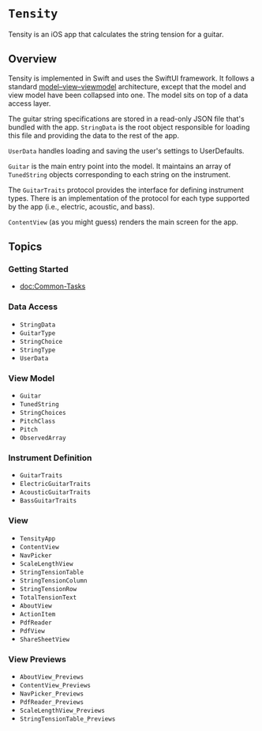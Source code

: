 # ``Tensity``

Tensity is an iOS app that calculates the string tension for a guitar.

## Overview

Tensity is implemented in Swift and uses the SwiftUI framework. It follows a standard
[model–view–viewmodel](https://en.wikipedia.org/wiki/Model-view-viewmodel) architecture, except that
the model and view model have been collapsed into one. The model sits on top of a data access layer.

The guitar string specifications are stored in a read-only JSON file that's bundled with the app.
``StringData`` is the root object responsible for loading this file and providing the data to the
rest of the app.

``UserData`` handles loading and saving the user's settings to UserDefaults.

``Guitar`` is the main entry point into the model. It maintains an array of ``TunedString`` objects
corresponding to each string on the instrument.

The ``GuitarTraits`` protocol provides the interface for defining instrument types. There is an
implementation of the protocol for each type supported by the app (i.e., electric, acoustic, and
bass). 

``ContentView`` (as you might guess) renders the main screen for the app.

## Topics

### Getting Started

- <doc:Common-Tasks>

### Data Access

- ``StringData``
- ``GuitarType``
- ``StringChoice``
- ``StringType``
- ``UserData``

### View Model

- ``Guitar``
- ``TunedString``
- ``StringChoices``
- ``PitchClass``
- ``Pitch``
- ``ObservedArray``

### Instrument Definition

- ``GuitarTraits``
- ``ElectricGuitarTraits``
- ``AcousticGuitarTraits``
- ``BassGuitarTraits``

### View

- ``TensityApp``
- ``ContentView``
- ``NavPicker``
- ``ScaleLengthView``
- ``StringTensionTable``
- ``StringTensionColumn``
- ``StringTensionRow``
- ``TotalTensionText``
- ``AboutView``
- ``ActionItem``
- ``PdfReader``
- ``PdfView``
- ``ShareSheetView``

### View Previews

- ``AboutView_Previews``
- ``ContentView_Previews``
- ``NavPicker_Previews``
- ``PdfReader_Previews``
- ``ScaleLengthView_Previews``
- ``StringTensionTable_Previews``
